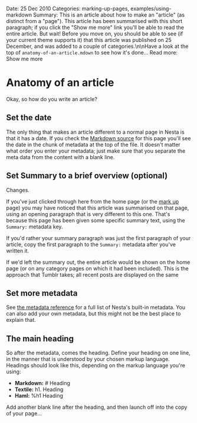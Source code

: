 Date: 25 Dec 2010
Categories: marking-up-pages, examples/using-markdown
Summary: This is an article about how to make an "article" (as distinct from a "page"). This article has been summarised with this short paragraph; if you click the "Show me more" link you'll be able to read the entire article. But wait! Before you move on, you should be able to see (if your current theme supports it) that this article was published on 25 December, and was added to a couple of categories.\n\nHave a look at the top of `anatomy-of-an-article.mdown` to see how it's done&hellip;
Read more: Show me more

# Anatomy of an article

Okay, so how do you write an article?

## Set the date

The only thing that makes an article different to a normal page in Nesta
is that it has a date. If you check the [Markdown source][source] for
this page you'll see the date in the chunk of metadata at the top of the
file. It doesn't matter what order you enter your metadata; just make
sure that you separate the meta data from the content with a blank line.

[source]: https://github.com/gma/nesta-demo-content/raw/master/pages/anatomy-of-an-article.mdown

## Set Summary to a brief overview (optional)

Changes.

If you've just clicked through here from the home page (or the [mark
up](/marking-up-pages) page) you may have noticed that this article was
summarised on that page, using an opening paragraph that is very
different to this one. That's because this page has been given some
specific summary text, using the `Summary:` metadata key.

If you'd rather your summary paragraph was just the first paragraph of
your article, copy the first paragraph to the `Summary:` metadata after
you've written it.

If we'd left the summary out, the entire article would be shown on the
home page (or on any category pages on which it had been included). This
is the approach that Tumblr takes; all recent posts are displayed on the
same 

## Set more metadata

See [the metadata reference][reference] for a full list of Nesta's
built-in metadata. You can also add your own metadata, but this might
not be the best place to explain that.

[reference]: http://effectif.com/nesta/metadata-reference

## The main heading

So after the metadata, comes the heading. Define your heading on one
line, in the manner that is understood by your chosen markup language.
Headings should look like this, depending on the markup language you're
using:

 * **Markdown:** # Heading
 * **Textile:** h1. Heading
 * **Haml:** %h1 Heading

Add another blank line after the heading, and then launch off into the
copy of your page...
